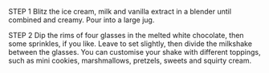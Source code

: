 STEP 1
Blitz the ice cream, milk and vanilla extract in a blender until combined and creamy. Pour into a large jug.

STEP 2
Dip the rims of four glasses in the melted white chocolate, then some sprinkles, if you like. Leave to set slightly, then divide the milkshake between the glasses. You can customise your shake with different toppings, such as mini cookies, marshmallows, pretzels, sweets and squirty cream.